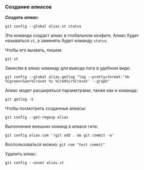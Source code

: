 ### Создание алиасов
***Создать алиас:***
```
git config --global alias.st status
```
Эта команда создаст алиас в глобальном конфиге. Алиас будет называться `st`, а заменять будет команду `status`.

Чтобы его вызвать, пишем:
```
git st
```
Занесём в алиас команду для вывода лога в удобном виде:
```
git config --global alias.getlog "log --pretty=format:'%h %Cgreen<%an>%Creset %s %Cred%cr%Creset' --graph"
```
Алиас модет расширяться параметрами, также как и команда:
```
git getlog -5
```
Чтобы посмотреть созданные алиасы:
```
git config --get-regexp alias
```
Выполнение внешних команд в алиасе гита:
```
git config alias.com '!git add . && git commit -a'
```
Воспользоваться можно: `git com "test commit"`

Удалить алиас:
```
git config --unset alias.st
```
